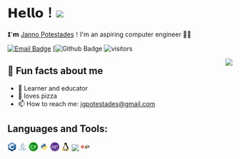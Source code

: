 # 𝗛𝗲𝗹𝗹𝗼！<img src="https://user-images.githubusercontent.com/5679180/79618120-0daffb80-80be-11ea-819e-d2b0fa904d07.gif" width="27px"> 

𝗜'𝗺 [Janno Potestades](https://github.com/jgpotestades)！I'm an aspiring computer engineer 👨‍💻

[![Email Badge](https://img.shields.io/badge/-Email-c14438?style=flat-square&logo=Gmail&logoColor=white&link=mailto:jgpotestades@gmail.com)](mailto:jgpotestades@gmail.com)
[![Github Badge](https://img.shields.io/badge/-Github-232323?style=flat-square&logo=Github&logoColor=white&link=https://github.com/jgpotestades)
![visitors](https://visitor-badge.laobi.icu/badge?page_id=jgpotestades)

<img align="right" src="https://github-readme-stats.vercel.app/api?username=jgpotestades&show_icons=true&hide_border=true">

## 🧐 Fun facts about me
- :school_satchel: Learner and educator
- :pizza: loves pizza
- 📫 How to reach me: jgpotestades@gmail.com

## Languages and Tools: 
   
   <div>
        <code><img height="20" src="https://raw.githubusercontent.com/github/explore/80688e429a7d4ef2fca1e82350fe8e3517d3494d/topics/cpp/cpp.png"></code>
        <code><img height="20" src="https://raw.githubusercontent.com/github/explore/80688e429a7d4ef2fca1e82350fe8e3517d3494d/topics/c/c.png"></code>
        <code><img height="20" src="https://raw.githubusercontent.com/github/explore/80688e429a7d4ef2fca1e82350fe8e3517d3494d/topics/csharp/csharp.png"></code>
        <code><img height="20" src="https://raw.githubusercontent.com/github/explore/80688e429a7d4ef2fca1e82350fe8e3517d3494d/topics/python/python.png"></code>
        <code><img height="20" src="https://raw.githubusercontent.com/github/explore/80688e429a7d4ef2fca1e82350fe8e3517d3494d/topics/dotnet/dotnet.png"></code>
        <code><img height="20" src="https://raw.githubusercontent.com/github/explore/80688e429a7d4ef2fca1e82350fe8e3517d3494d/topics/linux/linux.png"></code>
        <code><img height="20" src="https://cdn.svgporn.com/logos/visual-studio-code.svg"></code>
        <code><img height="20" src="https://raw.githubusercontent.com/github/explore/80688e429a7d4ef2fca1e82350fe8e3517d3494d/topics/git/git.png"></code>
    </div>
